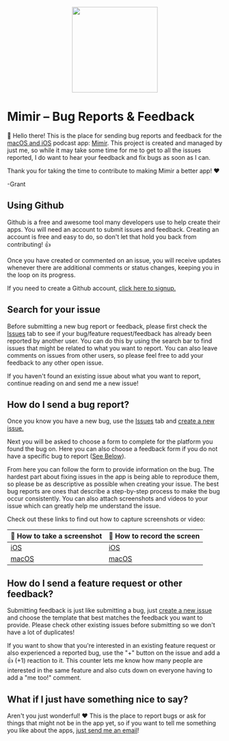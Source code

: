 <p align="center">
  <img src="https://user-images.githubusercontent.com/110691/159819551-be5df0db-21ff-455b-95cd-3b082bc02234.png" width=200 />
</p>


# Mimir – Bug Reports & Feedback
👋 Hello there! This is the place for sending bug reports and feedback for the [macOS and iOS](https://apps.apple.com/us/app/mimir-powerful-podcasts/id1508343025) podcast app: [Mimir](https://mimirpodcasts.app/). This project is created and managed by just me, so while it may take some time for me to get to all the issues reported, I do want to hear your feedback and fix bugs as soon as I can.

Thank you for taking the time to contribute to making Mimir a better app! ❤️

-Grant

## Using Github
Github is a free and awesome tool many developers use to help create their apps. You will need an account to submit issues and feedback. Creating an account is free and easy to do, so don't let that hold you back from contributing! 👍

Once you have created or commented on an issue, you will receive updates whenever there are additional comments or status changes, keeping you in the loop on its progress.

If you need to create a Github account, [click here to signup.](https://github.com/signup)

## Search for your issue
Before submitting a new bug report or feedback, please first check the [Issues](https://github.com/gdavis/Mimir-Feedback/issues) tab to see if your bug/feature request/feedback has already been reported by another user. You can do this by using the search bar to find issues that might be related to what you want to report. You can also leave comments on issues from other users, so please feel free to add your feedback to any other open issue.

If you haven't found an existing issue about what you want to report, continue reading on and send me a new issue!

## How do I send a bug report?
Once you know you have a new bug, use the [Issues](https://github.com/gdavis/Mimir-Feedback/issues) tab and [create a new issue.](https://github.com/gdavis/Mimir-Feedback/issues/new/choose)

Next you will be asked to choose a form to complete for the platform you found the bug on. Here you can also choose a feedback form if you do not have a specific bug to report ([See Below](https://github.com/gdavis/Mimir-Feedback/edit/main/README.md#how-do-i-send-a-feature-request-or-other-feedback)).

From here you can follow the form to provide information on the bug. The hardest part about fixing issues in the app is being able to reproduce them, so please be as descriptive as possible when creating your issue. The best bug reports are ones that describe a step-by-step process to make the bug occur consistently. You can also attach screenshots and videos to your issue which can greatly help me understand the issue. 

Check out these links to find out how to capture screenshots or video:

| 📸 How to take a screenshot | 🎥 How to record the screen |
| --- | --- |
| [iOS](https://support.apple.com/en-us/HT200289) | [iOS](https://support.apple.com/en-us/HT207935) |
| [macOS](https://support.apple.com/en-us/HT201361) | [macOS](https://support.apple.com/en-us/HT208721) |

## How do I send a feature request or other feedback?
Submitting feedback is just like submitting a bug, just [create a new issue](https://github.com/gdavis/Mimir-Feedback/issues/new/choose) and choose the template that best matches the feedback you want to provide. Please check other existing issues before submitting so we don't have a lot of duplicates!

If you want to show that you're interested in an existing feature request or also experienced a reported bug, use the "+" button on the issue and add a 👍 (+1) reaction to it. This counter lets me know how many people are interested in the same feature and also cuts down on everyone having to add a "me too!" comment.

## What if I just have something nice to say?
Aren't you just wonderful! ❤️ This is the place to report bugs or ask for things that might not be in the app yet, so if you want to tell me something you like about the apps, [just send me an email](mailto:grant@mimirpodcasts.app)!
